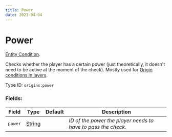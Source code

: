 ```yaml
---
title: Power
date: 2021-04-04
---
```

# Power

[Entity Condition](../entity_conditions.md).

Checks whether the player has a certain power (just theoretically, it doesn't need to be active at the moment of the check). Mostly used for [Origin conditions in layers](../misc/origin_conditions_in_layers).

Type ID: `origins:power`

### Fields:

Field  | Type | Default | Description
-------|------|---------|-------------
`power` | [String](../data_types/string.md) | |  _ID of the power the player needs to have to pass the check._
